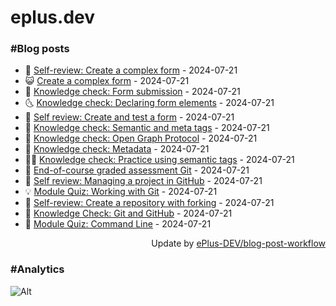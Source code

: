 # eplus.dev

### #Blog posts

<!-- BLOG-POST-LIST:START -->
 - 🧰 [Self-review: Create a complex form](https://eplus.dev/self-review-create-a-complex-form) - 2024-07-21
 - 😺 [Create a complex form](https://eplus.dev/create-a-complex-form) - 2024-07-21
 - 🗽 [Knowledge check: Form submission](https://eplus.dev/knowledge-check-form-submission) - 2024-07-21
 - 🌜 [Knowledge check: Declaring form elements](https://eplus.dev/knowledge-check-declaring-form-elements) - 2024-07-21
 - 📝 [Self review: Create and test a form](https://eplus.dev/self-review-create-and-test-a-form) - 2024-07-21
 - 🚀 [Knowledge check: Semantic and meta tags](https://eplus.dev/knowledge-check-semantic-and-meta-tags) - 2024-07-21
 - 💼 [Knowledge check: Open Graph Protocol](https://eplus.dev/knowledge-check-open-graph-protocol) - 2024-07-21
 - 🦣 [Knowledge check: Metadata](https://eplus.dev/knowledge-check-metadata) - 2024-07-21
 - 👨‍🏫 [Knowledge check: Practice using semantic tags](https://eplus.dev/knowledge-check-practice-using-semantic-tags) - 2024-07-21
 - 🔭 [End-of-course graded assessment Git](https://eplus.dev/end-of-course-graded-assessment-git) - 2024-07-21
 - 🤡 [Self review: Managing a project in GitHub](https://eplus.dev/self-review-managing-a-project-in-github) - 2024-07-21
 - 💡 [Module Quiz: Working with Git](https://eplus.dev/module-quiz-working-with-git) - 2024-07-21
 - 🦣 [Self-review: Create a repository with forking](https://eplus.dev/self-review-create-a-repository-with-forking) - 2024-07-21
 - 💪 [Knowledge Check: Git and GitHub](https://eplus.dev/knowledge-check-git-and-github) - 2024-07-21
 - 🤡 [Module Quiz: Command Line](https://eplus.dev/module-quiz-command-line) - 2024-07-21<!-- BLOG-POST-LIST:END -->

<div align="right">
  Update by <a target="_blank"
    href="https://github.com/ePlus-DEV/blog-post-workflow">ePlus-DEV/blog-post-workflow</a>
</div>

### #Analytics
![Alt](https://repobeats.axiom.co/api/embed/9990f7cddfbad8d834990b10ccad05f81ac1096f.svg "Repobeats analytics image")

